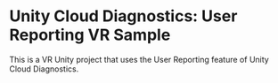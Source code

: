 # Unity Cloud Diagnostics: User Reporting VR Sample

This is a VR Unity project that uses the User Reporting feature of Unity Cloud Diagnostics.
